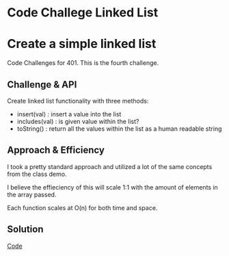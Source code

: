 # Code Challege Linked List

# Create a simple linked list

Code Challenges for 401. This is the fourth challenge.

## Challenge & API

Create linked list functionality with three methods: 
- insert(val) : insert a value into the list
- includes(val) : is given value within the list?
- toString() : return all the values within the list as a human readable string

## Approach & Efficiency

I took a pretty standard approach and utilized a lot of the same concepts from the class demo.

I believe the effieciency of this will scale 1:1 with the amount of elements in the array passed. 

Each function scales at O(n) for both time and space.

## Solution

[Code](./linkedList.js)